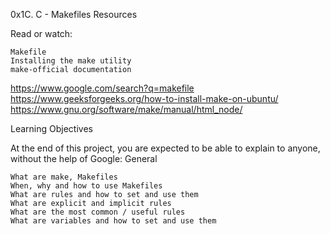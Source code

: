 0x1C. C - Makefiles
Resources

Read or watch:

    Makefile
    Installing the make utility
    make-official documentation

https://www.google.com/search?q=makefile
https://www.geeksforgeeks.org/how-to-install-make-on-ubuntu/
https://www.gnu.org/software/make/manual/html_node/

Learning Objectives

At the end of this project, you are expected to be able to explain to anyone, without the help of Google:
General

    What are make, Makefiles
    When, why and how to use Makefiles
    What are rules and how to set and use them
    What are explicit and implicit rules
    What are the most common / useful rules
    What are variables and how to set and use them

